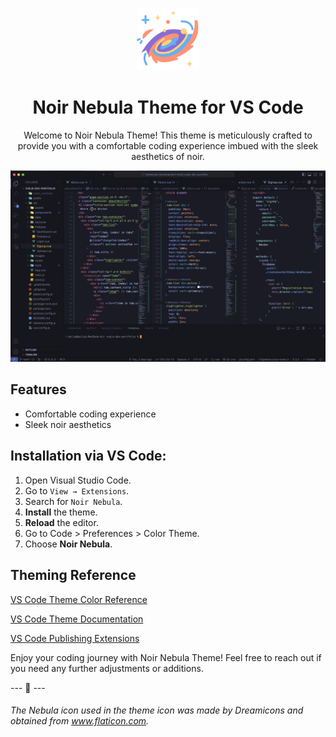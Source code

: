 <p align="center">
  <img alt="Noir Nebula Logo" src="https://raw.githubusercontent.com/DevKailash/noir-nebula-theme/main/themes/logo.png" width="100" />
</p>
<h1 align="center">
  Noir Nebula Theme for VS Code
</h1>
<p align="center">
    Welcome to Noir Nebula Theme! This theme is meticulously crafted to provide you with a comfortable coding experience imbued with the sleek aesthetics of noir.
</p>

![demo](https://raw.githubusercontent.com/DevKailash/noir-nebula-theme/main/screenshots/noir-nebula-screenshot.png)

## Features
- Comfortable coding experience
- Sleek noir aesthetics


## Installation via VS Code:

1. Open Visual Studio Code.
2. Go to  `View → Extensions`.
3. Search for `Noir Nebula`.
4. **Install** the theme.
5. **Reload** the editor.
6. Go to Code > Preferences > Color Theme.
7. Choose **Noir Nebula**.

## Theming Reference

[VS Code Theme Color Reference](https://code.visualstudio.com/docs/getstarted/theme-color-reference)

[VS Code Theme Documentation](https://code.visualstudio.com/docs/extensions/themes-snippets-colorizers)

[VS Code Publishing Extensions](https://code.visualstudio.com/docs/extensions/publish-extension)

Enjoy your coding journey with Noir Nebula Theme! Feel free to reach out if you need any further adjustments or additions.

--- 🚀 ---

###### The Nebula icon used in the theme icon was made by Dreamicons and obtained from www.flaticon.com.
